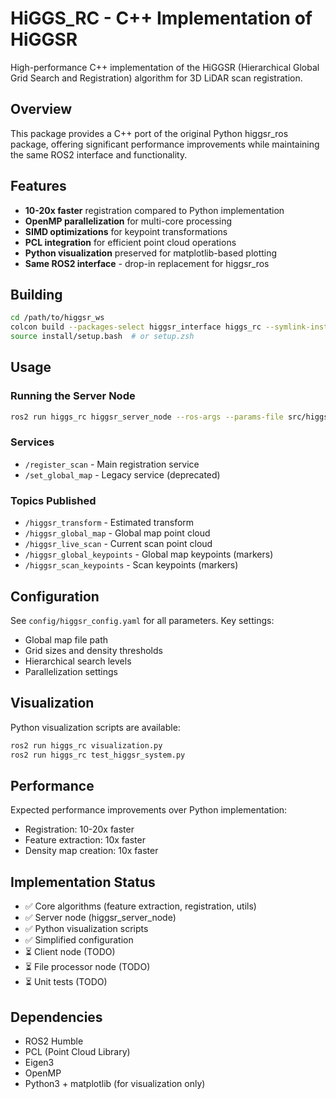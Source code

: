 # HiGGS_RC - C++ Implementation of HiGGSR

High-performance C++ implementation of the HiGGSR (Hierarchical Global Grid Search and Registration) algorithm for 3D LiDAR scan registration.

## Overview

This package provides a C++ port of the original Python higgsr_ros package, offering significant performance improvements while maintaining the same ROS2 interface and functionality.

## Features

- **10-20x faster** registration compared to Python implementation
- **OpenMP parallelization** for multi-core processing
- **SIMD optimizations** for keypoint transformations
- **PCL integration** for efficient point cloud operations
- **Python visualization** preserved for matplotlib-based plotting
- **Same ROS2 interface** - drop-in replacement for higgsr_ros

## Building

```bash
cd /path/to/higgsr_ws
colcon build --packages-select higgsr_interface higgs_rc --symlink-install
source install/setup.bash  # or setup.zsh
```

## Usage

### Running the Server Node

```bash
ros2 run higgs_rc higgsr_server_node --ros-args --params-file src/higgs_rc/config/higgsr_config.yaml
```

### Services

- `/register_scan` - Main registration service
- `/set_global_map` - Legacy service (deprecated)

### Topics Published

- `/higgsr_transform` - Estimated transform
- `/higgsr_global_map` - Global map point cloud
- `/higgsr_live_scan` - Current scan point cloud
- `/higgsr_global_keypoints` - Global map keypoints (markers)
- `/higgsr_scan_keypoints` - Scan keypoints (markers)

## Configuration

See `config/higgsr_config.yaml` for all parameters. Key settings:

- Global map file path
- Grid sizes and density thresholds
- Hierarchical search levels
- Parallelization settings

## Visualization

Python visualization scripts are available:

```bash
ros2 run higgs_rc visualization.py
ros2 run higgs_rc test_higgsr_system.py
```

## Performance

Expected performance improvements over Python implementation:
- Registration: 10-20x faster
- Feature extraction: 10x faster  
- Density map creation: 10x faster

## Implementation Status

- ✅ Core algorithms (feature extraction, registration, utils)
- ✅ Server node (higgsr_server_node)
- ✅ Python visualization scripts
- ✅ Simplified configuration
- ⏳ Client node (TODO)
- ⏳ File processor node (TODO)
- ⏳ Unit tests (TODO)

## Dependencies

- ROS2 Humble
- PCL (Point Cloud Library)
- Eigen3
- OpenMP
- Python3 + matplotlib (for visualization only)